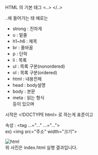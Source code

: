 HTML 의 기본 태그 <..>  </..>  
  
..에 들어가는 태 예로는  
  
+ strong : 진하게
+ u      : 밑줄
+ h1~h6  : 제목
+ br     : 줄바꿈
+ p      : 단락
+ li     : 목록
+ ul     : 목록 구분(nonordered)
+ ol     : 목록 구분(ordered)
+ html   : 내용전체
+ head   : body설명
+ body   : 본문
+ meta   : 읽는 형식  
등이 있으며  
  
시작은 \<!DOCTYPE html> 로 하는게 표준이고  
  
속성 : <tag ...="..."  ...="...">  
ex) \<img src="주소" width="크기">  

![html](http://drive.google.com/uc?export=view&id=1OuYuyyVA9Y3U9rVq3V8s6VE8goTK5iQq)  
위 사진은 index.html 실행 결과입니다.
